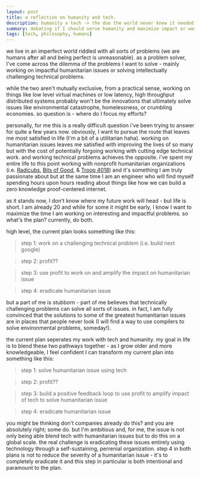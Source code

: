 ```yaml
---
layout: post
title: a reflection on humanity and tech.
description: humanity x tech -> the duo the world never knew it needed
summary: debating if I should serve humanity and maximize impact or work on cool tech and achieve technical excellence
tags: [tech, philosophy, humans]
---
```


we live in an imperfect world riddled with all sorts of problems (we are humans after all and being perfect is unreasonable). as a problem solver, I've come across the dilemma of the problems I want to solve - mainly working on impactful humanitarian issues or solving intellectually challenging technical problems.

while the two aren't mutually exclusive, from a practical sense, working on things like low level virtual machines or low latency, high throughput distributed systems probably won't be the innovations that ultimately solve issues like environmental catastrophe, homelessness, or crumbling economies. so question is - where do I focus my efforts?

personally, for me this is a really difficult question i've been trying to answer for quite a few years now. obviously, I want to pursue the route that leaves me most satisfied in life (I'm a bit of a utilitarian haha). working on humanitarian issues leaves me satisfied with improving the lives of so many but with the cost of potentially forgoing working with cutting edge technical work. and working technical problems achieves the opposite. i've spent my entire life to this point working with nonprofit humanitarian organizations (i.e. [Radicubs](radicubs.com), [Bits of Good](https://bitsofgood.org/), & [Troop 4018](https://www.troopwebhost.org/Troop4018Frisco/Index.html)) and it's something I am truly passionate about but at the same time I am an engineer who will find myself spending hours upon hours reading about things like how we can build a zero knowledge proof-centered internet.

as it stands now, I don't know where my future work will head - but life is short. I am already 20 and while for some it might be early, I know I want to maximize the time I am working on interesting and impactful problems. so what's the plan? currently, do both. 

high level, the current plan looks something like this:
  > step 1: work on a challenging technical problem (i.e. build next google)
  
  > step 2: profit??      

  > step 3: use profit to work on and amplify the impact on humanitarian issue

  > step 4: eradicate humanitarian issue      

but a part of me is stubborn - part of me believes that technically challenging problems can solve all sorts of issues. in fact, I am fully convinced that the solutions to some of the greatest humanitarian issues are in places that people never look (I will find a way to use compilers to solve environmental problems, someday!). 

the current plan seperates my work with tech and humanity. my goal in life is to blend these two pathways together - as I grow older and more knowledgeable, I feel confident I can transform my current plan into something like this:

> step 1: solve humanitarian issue using tech

> step 2: profit??

> step 3: build a positive feedback loop to use profit to amplify impact of tech to solve humanitarian issue

> step 4: eradicate humanitarian issue

you might be thinking don't companies already do this? and you are absolutely right; some do. but I'm ambitious and, for me, the issue is not only being able blend tech with humanitarian issues but to do this on a global scale. the real challenge is eradicating these issues entirely using technology through a self-sustaining, perrenial organization. step 4 in both plans is not to reduce the severity of a humanitarian issue - it's to completely eradicate it and this step in particular is both intentional and paramount to the plan.